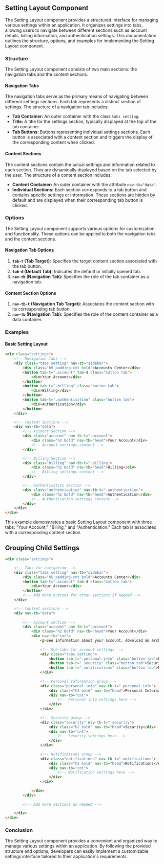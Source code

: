 ## Setting Layout Component

The Setting Layout component provides a structured interface for managing various settings within an application. It organizes settings into tabs, allowing users to navigate between different sections such as account details, billing information, and authentication settings. This documentation outlines the structure, options, and examples for implementing the Setting Layout component.

### Structure

The Setting Layout component consists of two main sections: the navigation tabs and the content sections.

#### Navigation Tabs

The navigation tabs serve as the primary means of navigating between different settings sections. Each tab represents a distinct section of settings. The structure of a navigation tab includes:

- **Tab Container:** An outer container with the class `tabs setting`.
- **Title:** A title for the settings section, typically displayed at the top of the tab container.
- **Tab Buttons:** Buttons representing individual settings sections. Each button is associated with a content section and triggers the display of the corresponding content when clicked.

#### Content Sections

The content sections contain the actual settings and information related to each section. They are dynamically displayed based on the tab selected by the user. The structure of a content section includes:

- **Content Container:** An outer container with the attribute `nav-tb="data"`.
- **Individual Sections:** Each section corresponds to a tab button and contains specific settings or information. These sections are hidden by default and are displayed when their corresponding tab button is clicked.

### Options

The Setting Layout component supports various options for customization and functionality. These options can be applied to both the navigation tabs and the content sections.

#### Navigation Tab Options

1. **`tab-t` (Tab Target):** Specifies the target content section associated with the tab button.
2. **`tab-d` (Default Tab):** Indicates the default or initially opened tab.
3. **`nav-tb` (Navigation Tab):** Specifies the role of the tab container as a navigation tab.

#### Content Section Options

1. **`nav-tb-t` (Navigation Tab Target):** Associates the content section with its corresponding tab button.
2. **`nav-tb` (Navigation Tab):** Specifies the role of the content container as a data container.

### Examples

#### Basic Setting Layout

```html
<div class="settings">
    <!-- Navigation Tabs -->
    <div class="tabs setting" nav-tb="sidebar">
        <div class="h5 padding-cnt bold">Accounts Center</div>
        <button tab-t=".account" tab-d class="button tab">
            <div>Your Account</div>
        </button>
        <button tab-t=".billing" class="button tab">
            <div>Billing</div>
        </button>
        <button tab-t=".authentication" class="button tab">
            <div>Authentication</div>
        </button>
    </div>

    <!-- Content Sections -->
    <div nav-tb="data">
        <!-- Account Section -->
        <div class="account" nav-tb-t=".account">
            <div class="h2 bold" nav-tb="head">Your Account</div>
            <!-- Account settings content -->
        </div>

        <!-- Billing Section -->
        <div class="billing" nav-tb-t=".billing">
            <div class="h2 bold" nav-tb="head">Billing</div>
            <!-- Billing settings content -->
        </div>

        <!-- Authentication Section -->
        <div class="authentication" nav-tb-t=".authentication">
            <div class="h2 bold" nav-tb="head">Authentication</div>
            <!-- Authentication settings content -->
        </div>
    </div>
</div>
```

This example demonstrates a basic Setting Layout component with three tabs: "Your Account," "Billing," and "Authentication." Each tab is associated with a corresponding content section.

## Grouping Child Settings

```html
<div class="settings">

    <!-- Tabs for navigation -->
    <div class="tabs setting" nav-tb="sidebar">
        <div class="h5 padding-cnt bold">Accounts Center</div>
        <button tab-t=".account" tab-d class="button tab">
            <div>Your Account</div>
        </button>
        <!-- Add more buttons for other sections if needed -->
    </div>

    <!-- Content sections -->
    <div nav-tb="data">
        
        <!-- Account section -->
        <div class="account" nav-tb-t=".account">
            <div class="h2 bold" nav-tb="head">Your Account</div>
            <div nav-tb="cnt">
                <p>See information about your account, download an archive of your data, or learn about your account deactivation options.</p>
                
                <!-- Sub-tabs for account settings -->
                <div class="tabs setting">
                    <button tab-t=".personal-info" class="button tab">Personal Information</button>
                    <button tab-t=".security" class="button tab">Security</button>
                    <button tab-t=".notifications" class="button tab">Notifications</button>
                </div>
                
                <!-- Personal Information group -->
                <div class="personal-info" nav-tb-t=".personal-info">
                    <div class="h2 bold" nav-tb="head">Personal Information</div>
                    <div nav-tb="cnt">
                        <!-- Personal info settings here -->
                    </div>
                </div>
                
                <!-- Security group -->
                <div class="security" nav-tb-t=".security">
                    <div class="h2 bold" nav-tb="head">Security</div>
                    <div nav-tb="cnt">
                        <!-- Security settings here -->
                    </div>
                </div>
                
                <!-- Notifications group -->
                <div class="notifications" nav-tb-t=".notifications">
                    <div class="h2 bold" nav-tb="head">Notifications</div>
                    <div nav-tb="cnt">
                        <!-- Notification settings here -->
                    </div>
                </div>
                
            </div>
        </div>
        
        <!-- Add more sections as needed -->

    </div>
</div>

```

### Conclusion

The Setting Layout component provides a convenient and organized way to manage various settings within an application. By following the provided structure and options, developers can easily implement a customizable settings interface tailored to their application's requirements.
